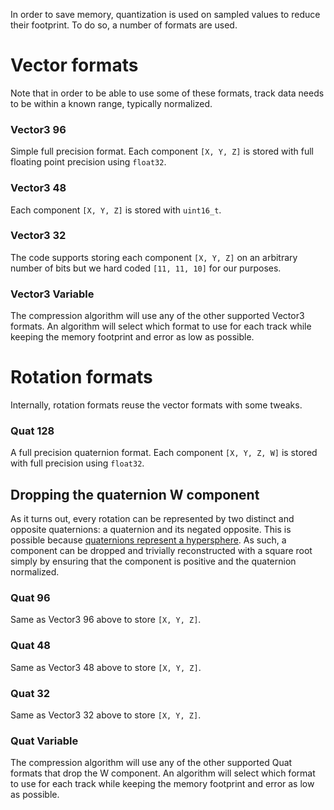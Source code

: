 In order to save memory, quantization is used on sampled values to reduce their footprint. To do so, a number of formats are used.

# Vector formats

Note that in order to be able to use some of these formats, track data needs to be within a known range, typically normalized.

### Vector3 96

Simple full precision format. Each component `[X, Y, Z]` is stored with full floating point precision using `float32`.

### Vector3 48

Each component `[X, Y, Z]` is stored with `uint16_t`.

### Vector3 32

The code supports storing each component `[X, Y, Z]` on an arbitrary number of bits but we hard coded `[11, 11, 10]` for our purposes.

### Vector3 Variable

The compression algorithm will use any of the other supported Vector3 formats. An algorithm will select which format to use for each track while keeping the memory footprint and error as low as possible.

# Rotation formats

Internally, rotation formats reuse the vector formats with some tweaks.

### Quat 128

A full precision quaternion format. Each component `[X, Y, Z, W]` is stored with full precision using `float32`.

## Dropping the quaternion W component

As it turns out, every rotation can be represented by two distinct and opposite quaternions: a quaternion and its negated opposite. This is possible because [quaternions represent a hypersphere](https://en.wikipedia.org/wiki/Quaternions_and_spatial_rotation#The_hypersphere_of_rotations). As such, a component can be dropped and trivially reconstructed with a square root simply by ensuring that the component is positive and the quaternion normalized.

### Quat 96

Same as Vector3 96 above to store `[X, Y, Z]`.

### Quat 48

Same as Vector3 48 above to store `[X, Y, Z]`.

### Quat 32

Same as Vector3 32 above to store `[X, Y, Z]`.

### Quat Variable

The compression algorithm will use any of the other supported Quat formats that drop the W component. An algorithm will select which format to use for each track while keeping the memory footprint and error as low as possible.
